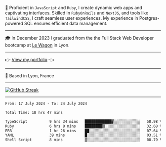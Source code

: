 📖 Proficient in `JavaScript` and `Ruby`, I create dynamic web apps and captivating interfaces. Skilled in `RubyOnRails` and `NextJS`, and tools like `TailwindCSS`, I craft seamless user experiences. My experience in Postgres-powered SQL ensures efficient data management.

***

🎓 In December 2023 I graduated from the the Full Stack Web Developer bootcamp at [Le Wagon](https://www.lewagon.com/) in Lyon.

***

👉 <a href="https://www.davidlau.dev/" target="_blank">View my portfolio</a> 👈

***

📍 Based in Lyon, France

***

[![GitHub Streak](https://streak-stats.demolab.com?user=kaimunlau&theme=github-dark&hide_border=true)](https://git.io/streak-stats)

***

<!--START_SECTION:waka-->

```txt
From: 17 July 2024 - To: 24 July 2024

Total Time: 18 hrs 47 mins

TypeScript          9 hrs 34 mins   ████████████▓░░░░░░░░░░░░   50.98 %
Ruby                6 hrs 8 mins    ████████▒░░░░░░░░░░░░░░░░   32.68 %
ERB                 1 hr 26 mins    ██░░░░░░░░░░░░░░░░░░░░░░░   07.64 %
YAML                39 mins         █░░░░░░░░░░░░░░░░░░░░░░░░   03.51 %
Shell Script        8 mins          ▒░░░░░░░░░░░░░░░░░░░░░░░░   00.79 %
```

<!--END_SECTION:waka-->
